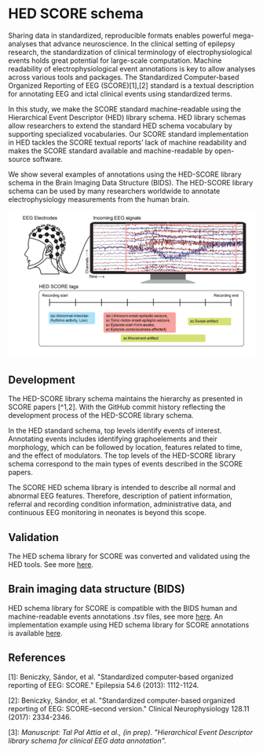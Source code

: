 # HED SCORE schema

Sharing data in standardized, reproducible formats enables powerful mega-analyses that advance neuroscience. In the clinical setting of epilepsy research, the standardization of clinical terminology of electrophysiological events holds great potential for large-scale computation. Machine readability of electrophysiological event annotations is key to allow analyses across various tools and packages. The Standardized Computer-based Organized Reporting of EEG (SCORE)[1],[2] standard is a textual description for annotating EEG and ictal clinical events using standardized terms.

In this study, we make the SCORE standard machine-readable using the Hierarchical Event Descriptor (HED) library schema. HED library schemas allow researchers to extend the standard HED schema vocabulary by supporting specialized vocabularies. Our SCORE standard implementation in HED tackles the SCORE textual reports’ lack of machine readability and makes the SCORE standard available and machine-readable by open-source software.

We show several examples of annotations using the HED-SCORE library schema in the Brain Imaging Data Structure (BIDS). The HED-SCORE library schema can be used by many researchers worldwide to annotate electrophysiology measurements from the human brain.

![](_static/Illustration_combined_eeg.png)

## Development

The HED-SCORE library schema maintains the hierarchy as presented in SCORE papers [^1,2]. With the GitHub commit history reflecting the development process of the HED-SCORE library schema.

In the HED standard schema, top levels identify events of interest. Annotating events includes identifying graphoelements and their morphology, which can be followed by location, features related to time, and the effect of modulators. The top levels of the HED-SCORE library schema correspond to the main types of events described in the SCORE papers.

The SCORE HED schema library is intended to describe all normal and abnormal EEG features. Therefore, description of patient information, referral and recording condition information, administrative data, and continuous EEG monitoring in neonates is beyond this scope.

## Validation
The HED schema library for SCORE was converted and validated using the HED tools. See more [here](https://hedtools.ucsd.edu/hed).

## Brain imaging data structure (BIDS)
HED schema library for SCORE is compatible with the BIDS human and machine-readable events annotations .tsv files, see more [here](https://bids-specification.readthedocs.io/en/stable/99-appendices/03-hed.html#appendix-iii-hierarchical-event-descriptors).
An implementation example using HED schema library for SCORE annotations is available
[here](https://github.com/bids-standard/bids-examples).

## References

[1]: Beniczky, Sándor, et al. "Standardized computer‐based organized reporting of EEG: SCORE." Epilepsia 54.6 (2013): 1112-1124.

[2]: Beniczky, Sándor, et al. "Standardized computer-based organized reporting of EEG: SCORE–second version." Clinical Neurophysiology 128.11 (2017): 2334-2346.

[3]: *Manuscript: Tal Pal Attia et al., (in prep). "Hierarchical Event Descriptor library schema for clinical EEG data annotation".*
